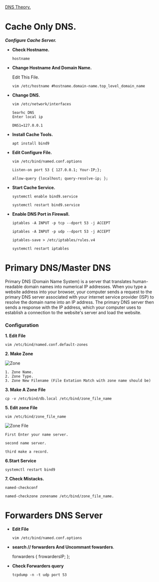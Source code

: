 [DNS Theory.](https://github.com/Mr-Secure-Code/Linux_Server/blob/main/Red%20HAT/DNS/DNS%20Theory.md)
# Cache Only DNS.

***Configure Cache Server.***

-   ****Check Hostname.****

    ```
    hostname
    ```

-   **Change Hostname And Domain Name.**

    Edit This File.
    ```
    vim /etc/hostname #hostname.domain-name.top_level_domain_name
    ```

-   **Change DNS.**

    ```
    vim /etc/network/interfaces
    ```

        Searhc DNS
        Enter local ip
        
        DNS1=127.0.0.1

-   **Install Cache Tools.**

    ```
    apt install bind9
    ```

-   **Edit Configure File.**

    ```
    vim /etc/bind/named.conf.options
    ```

        Listen-on port 53 { 127.0.0.1; Your-IP;};

        allow-query {localhost; query-resolve-ip; };


-   **Start Cache Service.**

    ```
    systemctl enable bind9.service
    ```

    ```
    systemctl restart bind9.service
    ```

-   **Enable DNS Port in Firewall.**

    ```
    iptables -A INPUT -p tcp --dport 53 -j ACCEPT
    ```
    ```
    iptables -A INPUT -p udp --dport 53 -j ACCEPT
    ```
    ```
    iptables-save > /etc/iptables/rules.v4
    ```
    ```
    systemctl restart iptables
    ```

# Primary DNS/Master DNS
Primary DNS (Domain Name System) is a server that translates human-readable domain names into numerical IP addresses. When you type a website address into your browser, your computer sends a request to the primary DNS server associated with your internet service provider (ISP) to resolve the domain name into an IP address. The primary DNS server then sends a response with the IP address, which your computer uses to establish a connection to the website's server and load the website.

### Configuration 

**1. Edit File**
```
vim /etc/bind/named.conf.default-zones
```

**2. Make Zone**

![Zone](https://github.com/Mr-Secure-Code/Linux_Server/blob/main/Debian/DNS/images/Zone.png?raw=true)

```
1. Zone Name.
2. Zone Type.
3. Zone New Filename (File Extation Match with zone name should be)
```

**3. Make A Zone File**

```
cp -v /etc/bind/db.local /etc/bind/zone_file_name
```

**5. Edit zone File**
```
vim /etc/bind/zone_file_name
```
![Zone File](https://github.com/Mr-Secure-Code/Linux_Server/blob/main/Debian/DNS/images/ZoneFile.png?raw=true)

```
First Enter your name server.

second name server.

third make a record.
```

**6.Start Service**

```
systemctl restart bind9
```		

**7. Check Mistacks.**
```		
named-checkconf
```

```
named-checkzone zonename /etc/bind/zone_file_name. 
```

# Forwarders DNS Server


-   **Edit File**
    ```
    vim /etc/bind/named.conf.options
    ```	

-   **search // forwarders And Uncommant fowarders**.

	forwarders { frowardersIP; };
	
-   **Check Forwarders query**

    ```
    tcpdump -n -t udp port 53
    ```
